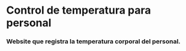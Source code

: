 # Control de temperatura para personal

### Website que registra la temperatura corporal del personal.
